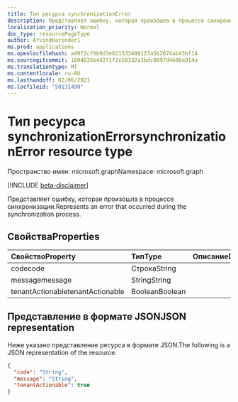 ```yaml
---
title: Тип ресурса synchronizationError
description: Представляет ошибку, которая произошла в процессе синхронизации.
localization_priority: Normal
doc_type: resourcePageType
author: ArvindHarinder1
ms.prod: applications
ms.openlocfilehash: a49f2cf9b9d3e621533490127a5b2674ab43bf14
ms.sourcegitcommit: 1004835b44271f2e50332a1bdc9097d4b06a914a
ms.translationtype: MT
ms.contentlocale: ru-RU
ms.lasthandoff: 02/06/2021
ms.locfileid: "50131490"
---
```

# <a name="synchronizationerror-resource-type"></a><span data-ttu-id="626bc-103">Тип ресурса synchronizationError</span><span class="sxs-lookup"><span data-stu-id="626bc-103">synchronizationError resource type</span></span>

<span data-ttu-id="626bc-104">Пространство имен: microsoft.graph</span><span class="sxs-lookup"><span data-stu-id="626bc-104">Namespace: microsoft.graph</span></span>

[!INCLUDE [beta-disclaimer](../../includes/beta-disclaimer.md)]

<span data-ttu-id="626bc-105">Представляет ошибку, которая произошла в процессе синхронизации.</span><span class="sxs-lookup"><span data-stu-id="626bc-105">Represents an error that occurred during the synchronization process.</span></span>

## <a name="properties"></a><span data-ttu-id="626bc-106">Свойства</span><span class="sxs-lookup"><span data-stu-id="626bc-106">Properties</span></span>

<!-- Add descriptions for the properties. -->
| <span data-ttu-id="626bc-107">Свойство</span><span class="sxs-lookup"><span data-stu-id="626bc-107">Property</span></span>     | <span data-ttu-id="626bc-108">Тип</span><span class="sxs-lookup"><span data-stu-id="626bc-108">Type</span></span>   |<span data-ttu-id="626bc-109">Описание</span><span class="sxs-lookup"><span data-stu-id="626bc-109">Description</span></span>|
|:---------------|:--------|:----------|
|<span data-ttu-id="626bc-110">code</span><span class="sxs-lookup"><span data-stu-id="626bc-110">code</span></span>|<span data-ttu-id="626bc-111">Строка</span><span class="sxs-lookup"><span data-stu-id="626bc-111">String</span></span>||
|<span data-ttu-id="626bc-112">message</span><span class="sxs-lookup"><span data-stu-id="626bc-112">message</span></span>|<span data-ttu-id="626bc-113">String</span><span class="sxs-lookup"><span data-stu-id="626bc-113">String</span></span>||
|<span data-ttu-id="626bc-114">tenantActionable</span><span class="sxs-lookup"><span data-stu-id="626bc-114">tenantActionable</span></span>|<span data-ttu-id="626bc-115">Boolean</span><span class="sxs-lookup"><span data-stu-id="626bc-115">Boolean</span></span>||

## <a name="json-representation"></a><span data-ttu-id="626bc-116">Представление в формате JSON</span><span class="sxs-lookup"><span data-stu-id="626bc-116">JSON representation</span></span>

<span data-ttu-id="626bc-117">Ниже указано представление ресурса в формате JSON.</span><span class="sxs-lookup"><span data-stu-id="626bc-117">The following is a JSON representation of the resource.</span></span>

<!-- {
  "blockType": "resource",
  "optionalProperties": [

  ],
  "@odata.type": "microsoft.graph.synchronizationError"
}-->

```json
{
  "code": "String",
  "message": "String",
  "tenantActionable": true
}

```

<!-- uuid: 8fcb5dbc-d5aa-4681-8e31-b001d5168d79
2015-10-25 14:57:30 UTC -->
<!--
{
  "type": "#page.annotation",
  "description": "synchronizationError resource",
  "keywords": "",
  "section": "documentation",
  "tocPath": "",
  "suppressions": []
}
-->



